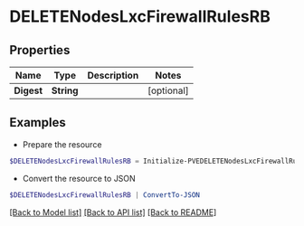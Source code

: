 # DELETENodesLxcFirewallRulesRB
## Properties

Name | Type | Description | Notes
------------ | ------------- | ------------- | -------------
**Digest** | **String** |  | [optional] 

## Examples

- Prepare the resource
```powershell
$DELETENodesLxcFirewallRulesRB = Initialize-PVEDELETENodesLxcFirewallRulesRB  -Digest null
```

- Convert the resource to JSON
```powershell
$DELETENodesLxcFirewallRulesRB | ConvertTo-JSON
```

[[Back to Model list]](../README.md#documentation-for-models) [[Back to API list]](../README.md#documentation-for-api-endpoints) [[Back to README]](../README.md)


